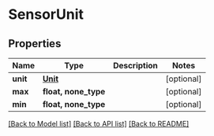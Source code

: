 # SensorUnit


## Properties
Name | Type | Description | Notes
------------ | ------------- | ------------- | -------------
**unit** | [**Unit**](Unit.md) |  | [optional] 
**max** | **float, none_type** |  | [optional] 
**min** | **float, none_type** |  | [optional] 

[[Back to Model list]](../README.md#documentation-for-models) [[Back to API list]](../README.md#documentation-for-api-endpoints) [[Back to README]](../README.md)


